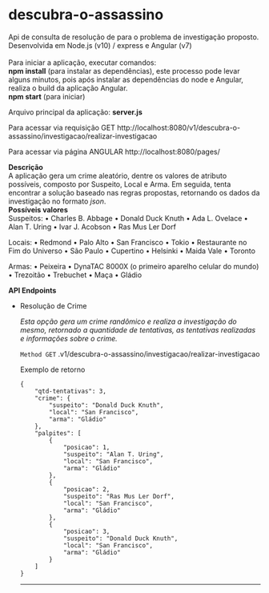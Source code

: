 # descubra-o-assassino

Api de consulta de resolução de para o problema de investigação proposto. Desenvolvida em Node.js (v10) / express e Angular (v7)<br><br>
Para iniciar a aplicação, executar comandos:<br>
<b>npm install</b> (para instalar as dependências), este processo pode levar alguns minutos, pois após instalar as dependências do node e Angular, realiza o build da aplicação Angular.<br>
<b>npm start</b> (para iniciar)

Arquivo principal da aplicação: <b>server.js</b>

Para acessar via requisição GET
http://localhost:8080/v1/descubra-o-assassino/investigacao/realizar-investigacao

Para acessar via página ANGULAR http://localhost:8080/pages/

<b>Descrição</b><br>
A aplicação gera um crime aleatório, dentre os valores de atributo possíveis, composto por Suspeito, Local e Arma. Em seguida, tenta encontrar a solução baseado nas regras propostas, retornando os dados da investigação no formato <i>json</i>.<br>
<b>Possíveis valores</b><br>
Suspeitos: 
• Charles B. Abbage 
• Donald Duck Knuth 
• Ada L. Ovelace 
• Alan T. Uring 
• Ivar J. Acobson 
• Ras Mus Ler Dorf
 
Locais: 
• Redmond
• Palo Alto 
• San Francisco 
• Tokio 
• Restaurante no Fim do Universo 
• São Paulo 
• Cupertino 
• Helsinki 
• Maida Vale 
• Toronto
 
Armas: 
• Peixeira 
• DynaTAC 8000X (o primeiro aparelho celular do mundo) 
• Trezoitão 
• Trebuchet 
• Maça 
• Gládio

<b>API Endpoints</b>

<ul>
  <li>Resolução de Crime<br>
    <p><i>Esta opção gera um crime randômico e realiza a investigação do mesmo, retornado a quantidade de tentativas, as tentativas realizadas e informações sobre o crime.</i></p>
    <p><code>Method GET</code> .v1/descubra-o-assassino/investigacao/realizar-investigacao<br>
    <p>Exemplo de retorno</p>
    <code>{
    "qtd-tentativas": 3,
    "crime": {
        "suspeito": "Donald Duck Knuth",
        "local": "San Francisco",
        "arma": "Gládio"
    },
    "palpites": [
        {
            "posicao": 1,
            "suspeito": "Alan T. Uring",
            "local": "San Francisco",
            "arma": "Gládio"
        },
        {
            "posicao": 2,
            "suspeito": "Ras Mus Ler Dorf",
            "local": "San Francisco",
            "arma": "Gládio"
        },
        {
            "posicao": 3,
            "suspeito": "Donald Duck Knuth",
            "local": "San Francisco",
            "arma": "Gládio"
        }
    ]
}</code>
  </li>
  <hr>
</ul>
